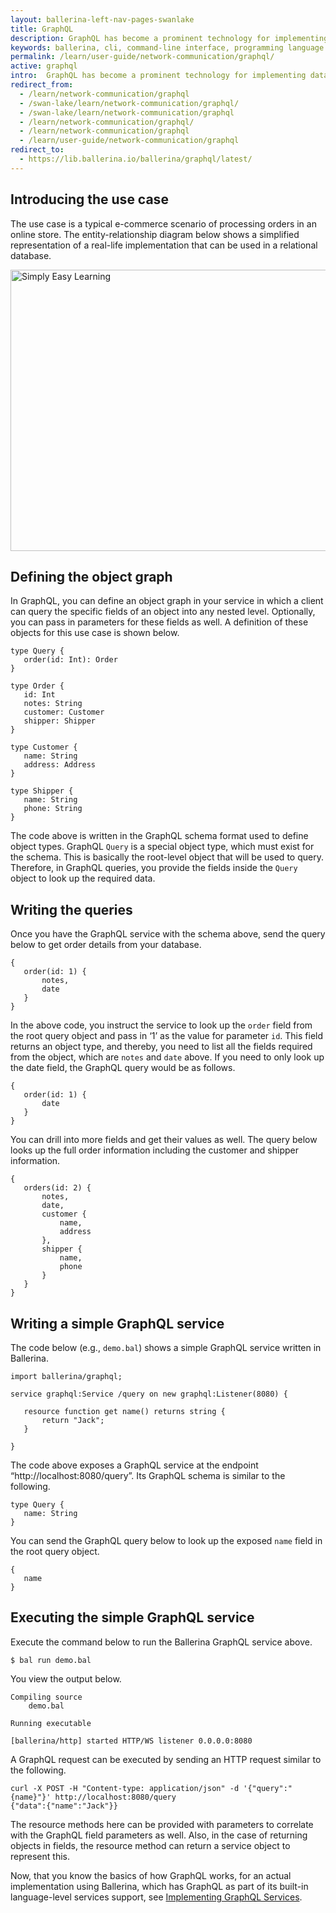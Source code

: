 ```yaml
---
layout: ballerina-left-nav-pages-swanlake
title: GraphQL
description: GraphQL has become a prominent technology for implementing data APIs because it provides a convenient and intuitive approach for querying data. It solves potential problems such as data over-fetching and high-latency that you may notice in traditional data services. This guide illustrates a sample GraphQL use case using Ballerina. 
keywords: ballerina, cli, command-line interface, programming language
permalink: /learn/user-guide/network-communication/graphql/
active: graphql
intro:  GraphQL has become a prominent technology for implementing data APIs because it provides a convenient and intuitive approach for querying data. It solves potential problems such as data over-fetching and high-latency that you may notice in traditional data services. This guide illustrates a sample GraphQL use case using Ballerina. 
redirect_from:
  - /learn/network-communication/graphql
  - /swan-lake/learn/network-communication/graphql/
  - /swan-lake/learn/network-communication/graphql
  - /learn/network-communication/graphql/
  - /learn/network-communication/graphql
  - /learn/user-guide/network-communication/graphql
redirect_to:
  - https://lib.ballerina.io/ballerina/graphql/latest/
---
```


## Introducing the use case

The use case is a typical e-commerce scenario of processing orders in an online store. The entity-relationship diagram below shows a simplified representation of a real-life implementation that can be used in a relational database.

<img src="/learn/images/orders-erd-new.png" alt="Simply Easy Learning" width="550" height="450">

## Defining the object graph

In GraphQL, you can define an object graph in your service in which a client can query the specific fields of an object into any nested level. Optionally, you can pass in parameters for these fields as well. A definition of these objects for this use case is shown below.

```ballerina
type Query {
   order(id: Int): Order
}
 
type Order {
   id: Int
   notes: String
   customer: Customer
   shipper: Shipper
}
 
type Customer {
   name: String
   address: Address
}
 
type Shipper {
   name: String
   phone: String
}
```

The code above is written in the GraphQL schema format used to define object types. GraphQL `Query` is a special object type, which must exist for the schema. This is basically the root-level object that will be used to query. Therefore, in GraphQL queries, you provide the fields inside the `Query` object to look up the required data. 

## Writing the queries

Once you have the GraphQL service with the schema above, send the query below to get order details from your database.

```ballerina
{
   order(id: 1) {
       notes,
       date
   }
}
```

In the above code, you instruct the service to look up the `order` field from the root query object and pass in ‘1’ as the value for parameter `id`. This field returns an object type, and thereby, you need to list all the fields required from the object, which are `notes` and `date` above. If you need to only look up the date field, the GraphQL query would be as follows.

```ballerina
{
   order(id: 1) {
       date
   }
}
```

You can drill into more fields and get their values as well. The query below looks up the full order information including the customer and shipper information. 

```ballerina
{
   orders(id: 2) {
       notes,
       date,
       customer {
           name,
           address
       },
       shipper {
           name,
           phone
       }
   }
}
```

## Writing a simple GraphQL service

The code below (e.g., `demo.bal`) shows a simple GraphQL service written in Ballerina.

```ballerina
import ballerina/graphql;
 
service graphql:Service /query on new graphql:Listener(8080) {
 
   resource function get name() returns string {
       return "Jack";
   }
 
}
```

The code above exposes a GraphQL service at the endpoint “http://localhost:8080/query”. Its GraphQL schema is similar to the following.

```ballerina
type Query {
   name: String
}
```

You can send the GraphQL query below to look up the exposed `name` field in the root query object. 
 
```ballerina
{
   name
}
```
## Executing the simple GraphQL service

Execute the command below to run the Ballerina GraphQL service above.

```
$ bal run demo.bal
```

You view the output below.

```
Compiling source
    demo.bal

Running executable

[ballerina/http] started HTTP/WS listener 0.0.0.0:8080
```

A GraphQL request can be executed by sending an HTTP request similar to the following.

```
curl -X POST -H "Content-type: application/json" -d '{"query":"{name}"}' http://localhost:8080/query
{"data":{"name":"Jack"}}
```

The resource methods here can be provided with parameters to correlate with the GraphQL field parameters as well. Also, in the case of returning objects in fields, the resource method can return a service object to represent this. 


Now, that you know the basics of how GraphQL works, for an actual implementation using Ballerina, which has GraphQL as part of its built-in language-level services support, see [Implementing GraphQL Services](/learn/user-guide/network-communication/graphql/implementing-graphql-services/).

<style> #tree-expand-all, #tree-collapse-all, .cTocElements {display:none;} .cGitButtonContainer {padding-left: 40px;} </style>
